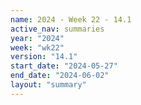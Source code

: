 ```yaml
---
name: 2024 - Week 22 - 14.1
active_nav: summaries
year: "2024"
week: "wk22"
version: "14.1"
start_date: "2024-05-27"
end_date: "2024-06-02"
layout: "summary"
---
```


